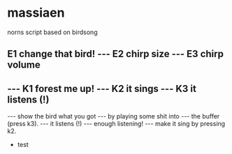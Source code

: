 # massiaen
 norns script based on birdsong

E1 change that bird!
--- E2 chirp size
--- E3 chirp volume
---
--- K1 forest me up!
--- K2 it sings
--- K3 it listens (!)
---
--- show the bird what you got
--- by playing some shit into 
--- the buffer (press k3). 
--- it listens (!)
--- enough listening! 
--- make it sing by pressing k2.

- test